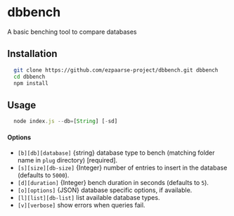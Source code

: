 dbbench
=======

A basic benching tool to compare databases

## Installation
```bash
  git clone https://github.com/ezpaarse-project/dbbench.git dbbench
  cd dbbench
  npm install
```
## Usage

```javascript
  node index.js --db=[String] [-sd]
```

#### Options

* `[b][db][database]` {string} database type to bench (matching folder name in `plug` directory) [required].
* `[s][size][db-size]` {Integer} number of entries to insert in the database (defaults to `5000`).
* `[d][duration]` {Integer} bench duration in seconds (defaults to `5`).
* `[o][options]` {JSON} database specific options, if available.
* `[l][list][db-list]` list available database types.
* `[v][verbose]` show errors when queries fail.
